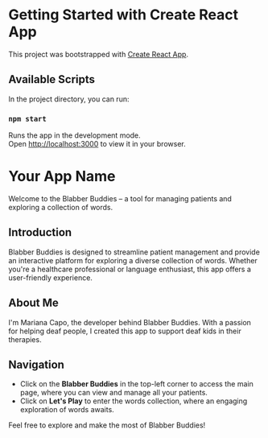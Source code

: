 # Getting Started with Create React App

This project was bootstrapped with [Create React App](https://github.com/facebook/create-react-app).

## Available Scripts

In the project directory, you can run:

### `npm start`

Runs the app in the development mode.\
Open [http://localhost:3000](http://localhost:3000) to view it in your browser.


# Your App Name

Welcome to the Blabber Buddies – a  tool for managing patients and exploring a collection of words.

## Introduction

Blabber Buddies is designed to streamline patient management and provide an interactive platform for exploring a diverse collection of words. Whether you're a healthcare professional or language enthusiast, this app offers a user-friendly experience.

## About Me

I'm Mariana Capo, the developer behind Blabber Buddies. With a passion for helping deaf people, I created this app to support deaf kids in their therapies.

## Navigation

- Click on the **Blabber Buddies** in the top-left corner to access the main page, where you can view and manage all your patients.
- Click on **Let's Play** to enter the words collection, where an engaging exploration of words awaits.

Feel free to explore and make the most of Blabber Buddies!
